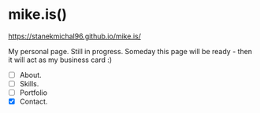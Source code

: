 # mike.is()

https://stanekmichal96.github.io/mike.is/

My personal page. Still in progress.
Someday this page will be ready - then it will act as my business card :)

- [ ] About.
- [ ] Skills.
- [ ] Portfolio
- [x] Contact.
